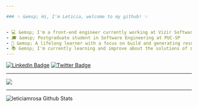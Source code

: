 ```yaml
---

### ✨ &emsp; Hi, I'm Leticia, welcome to my github! ✨


- 💻 &emsp; I'm a front-end engineer currently working at Vizir Software Studio
- 🎓 &emsp; Postgraduate student in Software Engineering at PUC-SP
- 🎯 &emsp; A lifelong learner with a focus on build and generating results
- 📚 &emsp; I'm currently learning and improve about the solutions of software architecture, design patterns and algorithms
---
```

[![Linkedin Badge](https://img.shields.io/badge/-LinkedIn-blue?style=flat-square&logo=Linkedin&logoColor=white&link=https://www.linkedin.com/in/leticiamonteirorosa/)](https://www.linkedin.com/in/leticiamonteirorosa/)
[![Twitter Badge](https://img.shields.io/badge/-Twitter-1ca0f1?style=flat-square&labelColor=1ca0f1&logo=twitter&logoColor=white&link=https://twitter.com/lemonoob)](https://twitter.com/lemonoob)

---
![](https://media.giphy.com/media/TilmLMmWrRYYHjLfub/giphy.gif)

---



![leticiamrosa Github Stats](https://github-readme-stats.vercel.app/api?username=leticiamrosa&count_private=true&show_icons=true&theme=synthwave)


